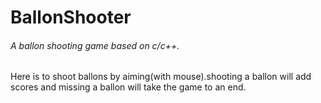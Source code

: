 # BallonShooter
###### A ballon shooting game based on c/c++.
 Here is to shoot ballons by aiming(with mouse).shooting a ballon will add scores and missing a ballon will take the game to an end.

